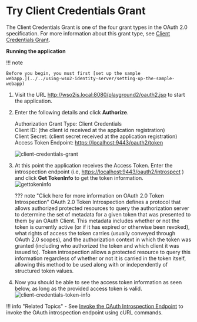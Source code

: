 # Try Client Credentials Grant

The Client Credentials Grant is one of the four grant types in the OAuth
2.0 specification. For more information about this grant type, see
[Client Credentials
Grant](../../using-wso2-identity-server/client-credentials-grant).

**Running the application**

!!! note
    
    Before you begin, you must first [set up the sample
    webapp.](../../using-wso2-identity-server/setting-up-the-sample-webapp)
    

1.  Visit the URL <http://wso2is.local:8080/playground2/oauth2.jsp> to
    start the application.
2.  Enter the following details and click **Authorize**.

    Authorization Grant Type: Client Credentials  
    Client ID: (the client id received at the application
    registration)  
    Client Secret: (client secret received at the application
    registration)  
    Access Token Endpoint: <https://localhost:9443/oauth2/token>

    ![client-credentials-grant](../../assets/img/using-wso2-identity-server/client-credentials-grant.png) 

3.  At this point the application receives the Access Token. Enter the
    introspection endpoint (i.e,
    <https://localhost:9443/oauth2/introspect> ) and click **Get
    TokenInfo** to get the token information.  
    ![gettokeninfo](../../assets/img/using-wso2-identity-server/gettokeninfo.png)

    ??? note "Click here for more information on OAuth 2.0 Token Introspection"
        OAuth 2.0 Token Introspection defines a protocol that allows
        authorized protected resources to query the authorization server to
        determine the set of metadata for a given token that was presented
        to them by an OAuth Client. This metadata includes whether or not
        the token is currently active (or if it has expired or otherwise
        been revoked), what rights of access the token carries (usually
        conveyed through OAuth 2.0 scopes), and the authorization context in
        which the token was granted (including who authorized the token and
        which client it was issued to). Token introspection allows a
        protected resource to query this information regardless of whether
        or not it is carried in the token itself, allowing this method to be
        used along with or independently of structured token values.

4.  Now you should be able to see the access token information as seen
    below, as long as the provided access token is valid.
    ![client-credentials-token-info](../../assets/img/using-wso2-identity-server/client-credentials-token-info.png) 

!!! info "Related Topics"
    -   See [Invoke the OAuth Introspection
        Endpoint](../../using-wso2-identity-server/invoke-the-oauth-introspection-endpoint)
        to invoke the OAuth introspection endpoint using cURL commands.
